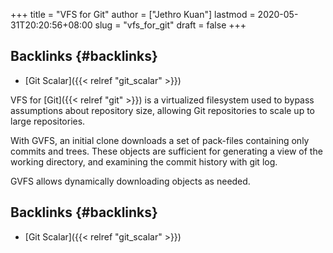 +++
title = "VFS for Git"
author = ["Jethro Kuan"]
lastmod = 2020-05-31T20:20:56+08:00
slug = "vfs_for_git"
draft = false
+++

## Backlinks {#backlinks}

- [Git Scalar]({{< relref "git_scalar" >}})

VFS for [Git]({{< relref "git" >}}) is a virtualized filesystem used to bypass assumptions
about repository size, allowing Git repositories to scale up to large
repositories.

With GVFS, an initial clone downloads a set of pack-files containing
only commits and trees. These objects are sufficient for generating a
view of the working directory, and examining the commit history with
git log.

GVFS allows dynamically downloading objects as needed.

## Backlinks {#backlinks}

- [Git Scalar]({{< relref "git_scalar" >}})
